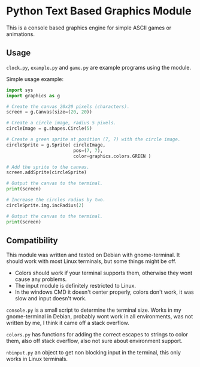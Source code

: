 Python Text Based Graphics Module
=================================

This is a console based graphics engine for simple ASCII games or animations.

Usage
-----

`clock.py`, `example.py` and `game.py` are example programs using the module.

Simple usage example:

```python
import sys
import graphics as g

# Create the canvas 20x20 pixels (characters).
screen = g.Canvas(size=(20, 20))

# Create a circle image, radius 5 pixels.
circleImage = g.shapes.Circle(5)

# Create a green sprite at position (7, 7) with the circle image.
circleSprite = g.Sprite( circleImage, 
                         pos=(7, 7), 
                         color=graphics.colors.GREEN )

# Add the sprite to the canvas.
screen.addSprite(circleSprite)

# Output the canvas to the terminal.
print(screen)

# Increase the circles radius by two.
circleSprite.img.incRadius(2)

# Output the canvas to the terminal.
print(screen)
```

Compatibility
-------------

This module was written and tested on Debian with gnome-terminal. It should work with most Linux terminals, but some things might be off. 
- Colors should work if your terminal supports them, otherwise they wont cause any problems.
- The input module is definitely restricted to Linux.
- In the windows CMD it doesn't center properly, colors don't work, it was slow and input doesn't work.

`console.py` is a small script to determine the terminal size. Works in my gnome-terminal in Debian, probably wont work in all environments, was not written by me, I think it came off a stack overflow.

`colors.py` has functions for adding the correct escapes to strings to color them, also off stack overflow, also not sure about environment support.

`nbinput.py` an object to get non blocking input in the terminal, this only works in Linux terminals.
